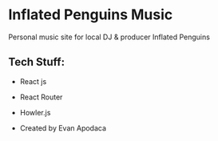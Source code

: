 # Inflated Penguins Music
Personal music site for local DJ & producer Inflated Penguins

## Tech Stuff:
* React js
* React Router
* Howler.js



* Created by Evan Apodaca